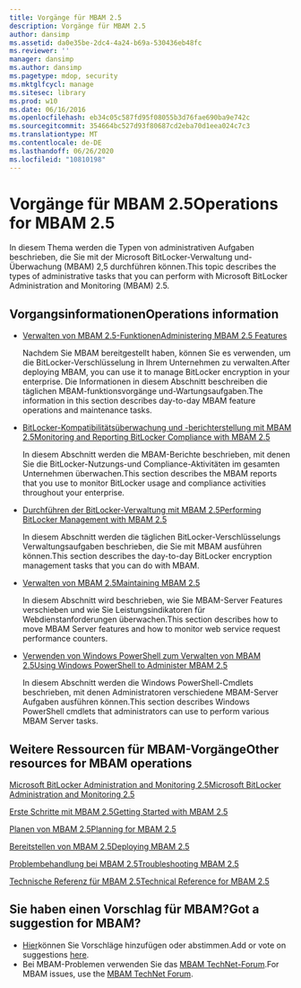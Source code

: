 ```yaml
---
title: Vorgänge für MBAM 2.5
description: Vorgänge für MBAM 2.5
author: dansimp
ms.assetid: da0e35be-2dc4-4a24-b69a-530436eb48fc
ms.reviewer: ''
manager: dansimp
ms.author: dansimp
ms.pagetype: mdop, security
ms.mktglfcycl: manage
ms.sitesec: library
ms.prod: w10
ms.date: 06/16/2016
ms.openlocfilehash: eb34c05c587fd95f08055b3d76fae690ba9e742c
ms.sourcegitcommit: 354664bc527d93f80687cd2eba70d1eea024c7c3
ms.translationtype: MT
ms.contentlocale: de-DE
ms.lasthandoff: 06/26/2020
ms.locfileid: "10810198"
---
```

# <span data-ttu-id="c45f8-103">Vorgänge für MBAM 2.5</span><span class="sxs-lookup"><span data-stu-id="c45f8-103">Operations for MBAM 2.5</span></span>


<span data-ttu-id="c45f8-104">In diesem Thema werden die Typen von administrativen Aufgaben beschrieben, die Sie mit der Microsoft BitLocker-Verwaltung und-Überwachung (MBAM) 2,5 durchführen können.</span><span class="sxs-lookup"><span data-stu-id="c45f8-104">This topic describes the types of administrative tasks that you can perform with Microsoft BitLocker Administration and Monitoring (MBAM) 2.5.</span></span>

## <span data-ttu-id="c45f8-105">Vorgangsinformationen</span><span class="sxs-lookup"><span data-stu-id="c45f8-105">Operations information</span></span>


-   [<span data-ttu-id="c45f8-106">Verwalten von MBAM 2.5-Funktionen</span><span class="sxs-lookup"><span data-stu-id="c45f8-106">Administering MBAM 2.5 Features</span></span>](administering-mbam-25-features.md)

    <span data-ttu-id="c45f8-107">Nachdem Sie MBAM bereitgestellt haben, können Sie es verwenden, um die BitLocker-Verschlüsselung in Ihrem Unternehmen zu verwalten.</span><span class="sxs-lookup"><span data-stu-id="c45f8-107">After deploying MBAM, you can use it to manage BitLocker encryption in your enterprise.</span></span> <span data-ttu-id="c45f8-108">Die Informationen in diesem Abschnitt beschreiben die täglichen MBAM-funktionsvorgänge und-Wartungsaufgaben.</span><span class="sxs-lookup"><span data-stu-id="c45f8-108">The information in this section describes day-to-day MBAM feature operations and maintenance tasks.</span></span>

-   [<span data-ttu-id="c45f8-109">BitLocker-Kompatibilitätsüberwachung und -berichterstellung mit MBAM 2.5</span><span class="sxs-lookup"><span data-stu-id="c45f8-109">Monitoring and Reporting BitLocker Compliance with MBAM 2.5</span></span>](monitoring-and-reporting-bitlocker-compliance-with-mbam-25.md)

    <span data-ttu-id="c45f8-110">In diesem Abschnitt werden die MBAM-Berichte beschrieben, mit denen Sie die BitLocker-Nutzungs-und Compliance-Aktivitäten im gesamten Unternehmen überwachen.</span><span class="sxs-lookup"><span data-stu-id="c45f8-110">This section describes the MBAM reports that you use to monitor BitLocker usage and compliance activities throughout your enterprise.</span></span>

-   [<span data-ttu-id="c45f8-111">Durchführen der BitLocker-Verwaltung mit MBAM 2.5</span><span class="sxs-lookup"><span data-stu-id="c45f8-111">Performing BitLocker Management with MBAM 2.5</span></span>](performing-bitlocker-management-with-mbam-25.md)

    <span data-ttu-id="c45f8-112">In diesem Abschnitt werden die täglichen BitLocker-Verschlüsselungs Verwaltungsaufgaben beschrieben, die Sie mit MBAM ausführen können.</span><span class="sxs-lookup"><span data-stu-id="c45f8-112">This section describes the day-to-day BitLocker encryption management tasks that you can do with MBAM.</span></span>

-   [<span data-ttu-id="c45f8-113">Verwalten von MBAM 2.5</span><span class="sxs-lookup"><span data-stu-id="c45f8-113">Maintaining MBAM 2.5</span></span>](maintaining-mbam-25.md)

    <span data-ttu-id="c45f8-114">In diesem Abschnitt wird beschrieben, wie Sie MBAM-Server Features verschieben und wie Sie Leistungsindikatoren für Webdienstanforderungen überwachen.</span><span class="sxs-lookup"><span data-stu-id="c45f8-114">This section describes how to move MBAM Server features and how to monitor web service request performance counters.</span></span>

-   [<span data-ttu-id="c45f8-115">Verwenden von Windows PowerShell zum Verwalten von MBAM 2.5</span><span class="sxs-lookup"><span data-stu-id="c45f8-115">Using Windows PowerShell to Administer MBAM 2.5</span></span>](using-windows-powershell-to-administer-mbam-25.md)

    <span data-ttu-id="c45f8-116">In diesem Abschnitt werden die Windows PowerShell-Cmdlets beschrieben, mit denen Administratoren verschiedene MBAM-Server Aufgaben ausführen können.</span><span class="sxs-lookup"><span data-stu-id="c45f8-116">This section describes Windows PowerShell cmdlets that administrators can use to perform various MBAM Server tasks.</span></span>

## <span data-ttu-id="c45f8-117">Weitere Ressourcen für MBAM-Vorgänge</span><span class="sxs-lookup"><span data-stu-id="c45f8-117">Other resources for MBAM operations</span></span>


[<span data-ttu-id="c45f8-118">Microsoft BitLocker Administration and Monitoring 2.5</span><span class="sxs-lookup"><span data-stu-id="c45f8-118">Microsoft BitLocker Administration and Monitoring 2.5</span></span>](index.md)

[<span data-ttu-id="c45f8-119">Erste Schritte mit MBAM 2.5</span><span class="sxs-lookup"><span data-stu-id="c45f8-119">Getting Started with MBAM 2.5</span></span>](getting-started-with-mbam-25.md)

[<span data-ttu-id="c45f8-120">Planen von MBAM 2.5</span><span class="sxs-lookup"><span data-stu-id="c45f8-120">Planning for MBAM 2.5</span></span>](planning-for-mbam-25.md)

[<span data-ttu-id="c45f8-121">Bereitstellen von MBAM 2.5</span><span class="sxs-lookup"><span data-stu-id="c45f8-121">Deploying MBAM 2.5</span></span>](deploying-mbam-25.md)

[<span data-ttu-id="c45f8-122">Problembehandlung bei MBAM 2.5</span><span class="sxs-lookup"><span data-stu-id="c45f8-122">Troubleshooting MBAM 2.5</span></span>](troubleshooting-mbam-25.md)

[<span data-ttu-id="c45f8-123">Technische Referenz für MBAM 2.5</span><span class="sxs-lookup"><span data-stu-id="c45f8-123">Technical Reference for MBAM 2.5</span></span>](technical-reference-for-mbam-25.md)

## <span data-ttu-id="c45f8-124">Sie haben einen Vorschlag für MBAM?</span><span class="sxs-lookup"><span data-stu-id="c45f8-124">Got a suggestion for MBAM?</span></span>
- <span data-ttu-id="c45f8-125">[Hier](http://mbam.uservoice.com/forums/268571-microsoft-bitlocker-administration-and-monitoring)können Sie Vorschläge hinzufügen oder abstimmen.</span><span class="sxs-lookup"><span data-stu-id="c45f8-125">Add or vote on suggestions [here](http://mbam.uservoice.com/forums/268571-microsoft-bitlocker-administration-and-monitoring).</span></span> 
- <span data-ttu-id="c45f8-126">Bei MBAM-Problemen verwenden Sie das [MBAM TechNet-Forum](https://social.technet.microsoft.com/Forums/home?forum=mdopmbam).</span><span class="sxs-lookup"><span data-stu-id="c45f8-126">For MBAM issues, use the [MBAM TechNet Forum](https://social.technet.microsoft.com/Forums/home?forum=mdopmbam).</span></span>

 

 





